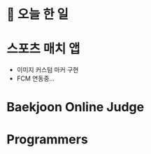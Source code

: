 # :thought_balloon: __오늘 한 일__

# __스포츠 매치 앱__
* 이미지 커스텀 마커 구현
* FCM 연동중...

# __Baekjoon Online Judge__

# __Programmers__
